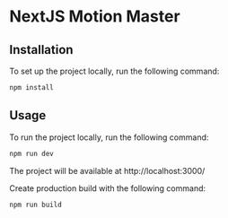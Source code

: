 # NextJS Motion Master

## Installation

To set up the project locally, run the following command:

```bash
npm install

```

## Usage

To run the project locally, run the following command:

```bash
npm run dev

```
The project will be available at http://localhost:3000/
 
Create production build with the following command:
```bash
npm run build

```
